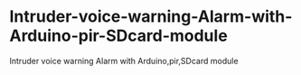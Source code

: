 # Intruder-voice-warning-Alarm-with-Arduino-pir-SDcard-module
Intruder voice warning Alarm with Arduino,pir,SDcard module
